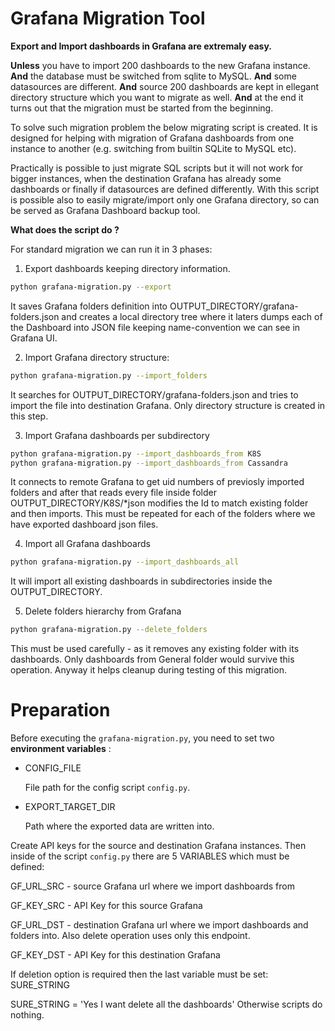 # Grafana Migration Tool

<b>Export and Import dashboards in Grafana are extremaly easy.</b>

<b>Unless</b> you have to import 200 dashboards to the new Grafana instance. <b>And</b> the database must be switched from sqlite to MySQL. <b>And</b> some datasources are different. <b>And</b> source 200 dashboards are kept in ellegant directory structure which you want to migrate as well.
<b>And</b> at the end it turns out that the migration must be started from the beginning.


To solve such migration problem the below migrating script is created. It is designed for helping with migration of Grafana dashboards from one instance to another (e.g. switching from builtin SQLite to MySQL etc).

Practically is possible to just migrate SQL scripts but it will not work for bigger instances, when the destination Grafana has already some dashboards or finally if datasources are defined differently.
With this script is possible also to easily migrate/import only one Grafana directory, so can be served as Grafana Dashboard backup tool.



<b>What does the script do ?</b>

For standard migration we can run it in 3 phases:
1. Export dashboards keeping directory information.
```sh
python grafana-migration.py --export
```

It saves Grafana folders definition into OUTPUT_DIRECTORY/grafana-folders.json and creates a local directory tree where it laters dumps each of the Dashboard into JSON file keeping name-convention we can see in Grafana UI.

2. Import Grafana directory structure:
```sh
python grafana-migration.py --import_folders
```

It searches for OUTPUT_DIRECTORY/grafana-folders.json and tries to import the file into destination Grafana. Only directory structure is created in this step.

3. Import Grafana dashboards per subdirectory
```sh
python grafana-migration.py --import_dashboards_from K8S
python grafana-migration.py --import_dashboards_from Cassandra
```

It connects to remote Grafana to get uid numbers of previosly imported folders and after that reads every file inside folder OUTPUT_DIRECTORY/K8S/*json modifies the Id to match existing folder and then imports.
This must be repeated for each of the folders where we have exported dashboard json files.

4. Import all Grafana dashboards

```sh
python grafana-migration.py --import_dashboards_all
```

It will import all existing dashboards in subdirectories inside the OUTPUT_DIRECTORY.

5. Delete folders hierarchy from Grafana
```sh
python grafana-migration.py --delete_folders
```
This must be used carefully - as it removes any existing folder with its dashboards. Only dashboards from General folder would survive this operation.
Anyway it helps cleanup during testing of this migration.


# Preparation

Before executing the `grafana-migration.py`, you need to set two **environment variables** :

- CONFIG_FILE

    File path for the config script `config.py`.

- EXPORT_TARGET_DIR
  
    Path where the exported data are written into.

Create API keys for the source and destination Grafana instances. Then inside of the script `config.py` there are 5 VARIABLES which must be defined:
<p>GF_URL_SRC - source Grafana url where we import dashboards from</p>
<p>GF_KEY_SRC - API Key for this source Grafana</p>
<p>GF_URL_DST - destination Grafana url where we import dashboards and folders into. Also delete operation uses only this endpoint.</p>
<p>GF_KEY_DST - API Key for this destination Grafana</p>

<p>If deletion option is required then the last variable must be set: SURE_STRING</p>
SURE_STRING = 'Yes I want delete all the dashboards'
Otherwise scripts do nothing.

